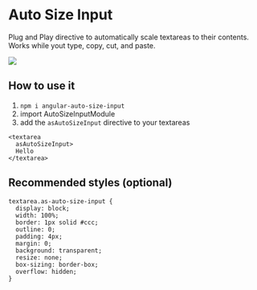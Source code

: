 # Auto Size Input
Plug and Play directive to automatically scale textareas to their contents. Works while yout type, copy, cut, and paste.

<img src="https://media.giphy.com/media/xThtamvflSMeUYa5ck/giphy.gif">

## How to use it

1. `npm i angular-auto-size-input`
2. import AutoSizeInputModule
3. add the `asAutoSizeInput` directive to your textareas

```
<textarea
  asAutoSizeInput>
  Hello
</textarea>
```

## Recommended styles (optional)

```
textarea.as-auto-size-input {
  display: block;
  width: 100%;
  border: 1px solid #ccc;
  outline: 0;
  padding: 4px;
  margin: 0;
  background: transparent;
  resize: none;
  box-sizing: border-box;
  overflow: hidden;
}
```
